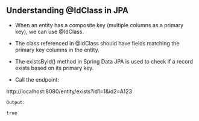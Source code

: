## Understanding @IdClass in JPA

- When an entity has a composite key (multiple columns as a primary key), we can use @IdClass.
- The class referenced in @IdClass should have fields matching the primary key columns in the entity.
- The existsById() method in Spring Data JPA is used to check if a record exists based on its primary key.


- Call the endpoint:

http://localhost:8080/entity/exists?id1=1&id2=A123

```
Output:

true
```